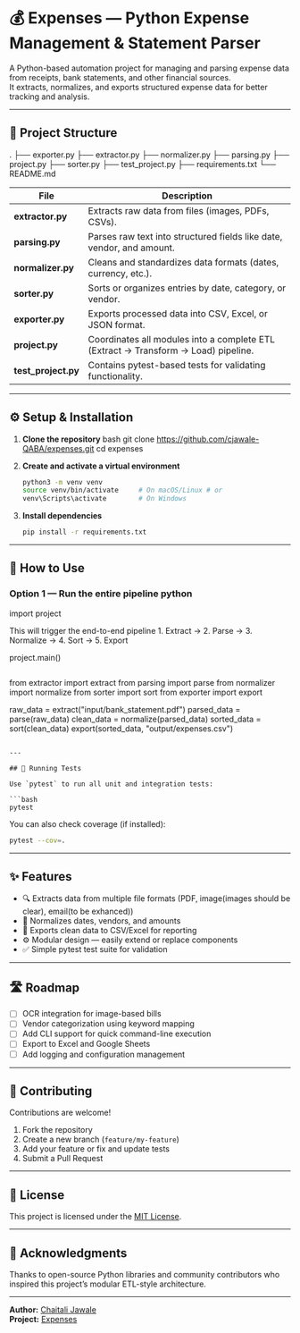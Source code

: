 # 💰 Expenses — Python Expense Management & Statement Parser

A Python-based automation project for managing and parsing expense data from receipts, bank statements, and other financial sources.  
It extracts, normalizes, and exports structured expense data for better tracking and analysis.

---

## 📁 Project Structure

.
├── exporter.py
├── extractor.py
├── normalizer.py
├── parsing.py
├── project.py
├── sorter.py
├── test_project.py
├── requirements.txt
└── README.md

| File | Description |
|------|--------------|
| **extractor.py** | Extracts raw data from files (images, PDFs, CSVs). |
| **parsing.py** | Parses raw text into structured fields like date, vendor, and amount. |
| **normalizer.py** | Cleans and standardizes data formats (dates, currency, etc.). |
| **sorter.py** | Sorts or organizes entries by date, category, or vendor. |
| **exporter.py** | Exports processed data into CSV, Excel, or JSON format. |
| **project.py** | Coordinates all modules into a complete ETL (Extract → Transform → Load) pipeline. |
| **test_project.py** | Contains pytest-based tests for validating functionality. |

---

## ⚙️ Setup & Installation

1. **Clone the repository**
   bash
   git clone <https://github.com/cjawale-QABA/expenses.git>
   cd expenses

2. **Create and activate a virtual environment**

   ``` bash
   python3 -m venv venv
   source venv/bin/activate     # On macOS/Linux # or
   venv\Scripts\activate        # On Windows
   ```

3. **Install dependencies**

   ``` bash
   pip install -r requirements.txt
   ```

---

## 🚀 How to Use

### Option 1 — Run the entire pipeline python

import project

This will trigger the end-to-end pipeline 1. Extract → 2. Parse → 3. Normalize → 4. Sort → 5. Export

project.main()

```  ### Option 2 — Use individual modules
```

from extractor import extract
from parsing import parse
from normalizer import normalize
from sorter import sort
from exporter import export

raw_data = extract("input/bank_statement.pdf")
parsed_data = parse(raw_data)
clean_data = normalize(parsed_data)
sorted_data = sort(clean_data)
export(sorted_data, "output/expenses.csv")
```

---

## 🧪 Running Tests

Use `pytest` to run all unit and integration tests:

```bash
pytest
```

You can also check coverage (if installed):

```bash
pytest --cov=.
```

---

## ✨ Features

- 🔍 Extracts data from multiple file formats (PDF, image(images should be clear), email(to be exhanced))
- 🧹 Normalizes dates, vendors, and amounts
- 🧾 Exports clean data to CSV/Excel for reporting
- ⚙️ Modular design — easily extend or replace components
- ✅ Simple pytest test suite for validation

---

## 🛣️ Roadmap

- [ ] OCR integration for image-based bills  
- [ ] Vendor categorization using keyword mapping  
- [ ] Add CLI support for quick command-line execution  
- [ ] Export to Excel and Google Sheets  
- [ ] Add logging and configuration management  

---

## 🤝 Contributing

Contributions are welcome!

1. Fork the repository  
2. Create a new branch (`feature/my-feature`)  
3. Add your feature or fix and update tests  
4. Submit a Pull Request  

---

## 📄 License

This project is licensed under the [MIT License](LICENSE).

---

## 🙌 Acknowledgments

Thanks to open-source Python libraries and community contributors who inspired this project’s modular ETL-style architecture.

---

**Author:** [Chaitali Jawale](https://github.com/cjawale-QABA)  
**Project:** [Expenses](https://github.com/cjawale-QABA/expenses)
